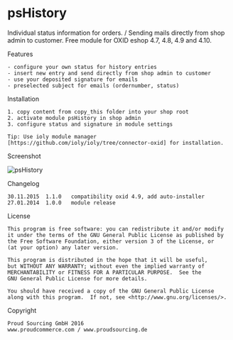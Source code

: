 psHistory
=========

Individual status information for orders. / Sending mails directly from shop admin to customer.
Free module for OXID eshop 4.7, 4.8, 4.9 and 4.10.

Features

	- configure your own status for history entries
	- insert new entry and send directly from shop admin to customer
	- use your deposited signature for emails
	- preselected subject for emails (ordernumber, status)


Installation

	1. copy content from copy_this folder into your shop root
	2. activate module psHistory in shop admin
	3. configure status and signature in module settings
	
	Tip: Use ioly module manager [https://github.com/ioly/ioly/tree/connector-oxid] for installation.


Screenshot

![psHistory](https://raw.github.com/proudcommerce/psHistory/master/screenshot.jpg)


Changelog

	30.11.2015	1.1.0	compatibility oxid 4.9, add auto-installer
	27.01.2014	1.0.0	module release
	
	
License

    This program is free software: you can redistribute it and/or modify
    it under the terms of the GNU General Public License as published by
    the Free Software Foundation, either version 3 of the License, or
    (at your option) any later version.

    This program is distributed in the hope that it will be useful,
    but WITHOUT ANY WARRANTY; without even the implied warranty of
    MERCHANTABILITY or FITNESS FOR A PARTICULAR PURPOSE.  See the
    GNU General Public License for more details.

    You should have received a copy of the GNU General Public License
    along with this program.  If not, see <http://www.gnu.org/licenses/>.
    

Copyright

	Proud Sourcing GmbH 2016
	www.proudcommerce.com / www.proudsourcing.de
